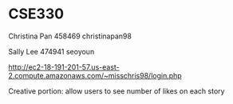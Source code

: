 # CSE330
Christina Pan 458469 christinapan98

Sally Lee 474941 seoyoun

http://ec2-18-191-201-57.us-east-2.compute.amazonaws.com/~misschris98/login.php

Creative portion: allow users to see number of likes on each story